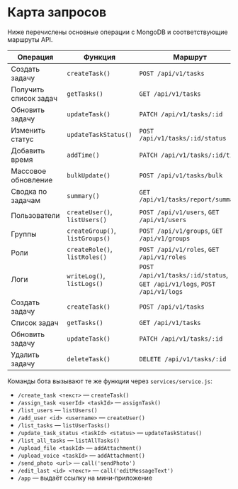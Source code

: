 <!-- Назначение файла: карта запросов к базе и API -->
# Карта запросов

Ниже перечислены основные операции с MongoDB и соответствующие маршруты API.

| Операция | Функция | Маршрут |
|----------|---------|---------|
| Создать задачу | `createTask()` | `POST /api/v1/tasks` |
| Получить список задач | `getTasks()` | `GET /api/v1/tasks` |
| Обновить задачу | `updateTask()` | `PATCH /api/v1/tasks/:id` |
| Изменить статус | `updateTaskStatus()` | `POST /api/v1/tasks/:id/status` |
| Добавить время | `addTime()` | `PATCH /api/v1/tasks/:id/time` |
| Массовое обновление | `bulkUpdate()` | `POST /api/v1/tasks/bulk` |
| Сводка по задачам | `summary()` | `GET /api/v1/tasks/report/summary` |
| Пользователи | `createUser()`, `listUsers()` | `POST /api/v1/users`, `GET /api/v1/users` |
| Группы | `createGroup()`, `listGroups()` | `POST /api/v1/groups`, `GET /api/v1/groups` |
| Роли | `createRole()`, `listRoles()` | `POST /api/v1/roles`, `GET /api/v1/roles` |
| Логи | `writeLog()`, `listLogs()` | `POST /api/v1/tasks/:id/status`, `GET /api/v1/logs`, `POST /api/v1/logs` |
| Создать задачу | `createTask()` | `POST /api/v1/tasks` |
| Список задач | `getTasks()` | `GET /api/v1/tasks` |
| Обновить задачу | `updateTask()` | `PATCH /api/v1/tasks/:id` |
| Удалить задачу | `deleteTask()` | `DELETE /api/v1/tasks/:id` |

Команды бота вызывают те же функции через `services/service.js`:

- `/create_task <текст>` — `createTask()`
- `/assign_task <userId> <taskId>` — `assignTask()`
- `/list_users` — `listUsers()`
- `/add_user <id> <username>` — `createUser()`
- `/list_tasks` — `listUserTasks()`
- `/update_task_status <taskId> <status>` — `updateTaskStatus()`
- `/list_all_tasks` — `listAllTasks()`
- `/upload_file <taskId>` — `addAttachment()`
- `/upload_voice <taskId>` — `addAttachment()`
- `/send_photo <url>` — `call('sendPhoto')`
- `/edit_last <id> <текст>` — `call('editMessageText')`
- `/app` — выдаёт ссылку на мини‑приложение
